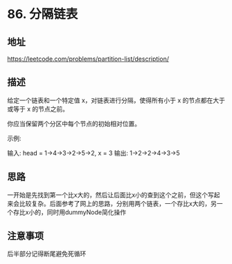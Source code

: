 # 86. 分隔链表

## 地址

https://leetcode.com/problems/partition-list/description/

## 描述

给定一个链表和一个特定值 x，对链表进行分隔，使得所有小于 x 的节点都在大于或等于 x 的节点之前。

你应当保留两个分区中每个节点的初始相对位置。

示例:

输入: head = 1->4->3->2->5->2, x = 3
输出: 1->2->2->4->3->5

## 思路

一开始是先找到第一个比x大的，然后让后面比x小的查到这个之前，但这个写起来会比较复杂。后面参考了网上的思路，分别用两个链表，一个存比x大的，另一个存比x小的，同时用dummyNode简化操作

## 注意事项

后半部分记得断尾避免死循环
